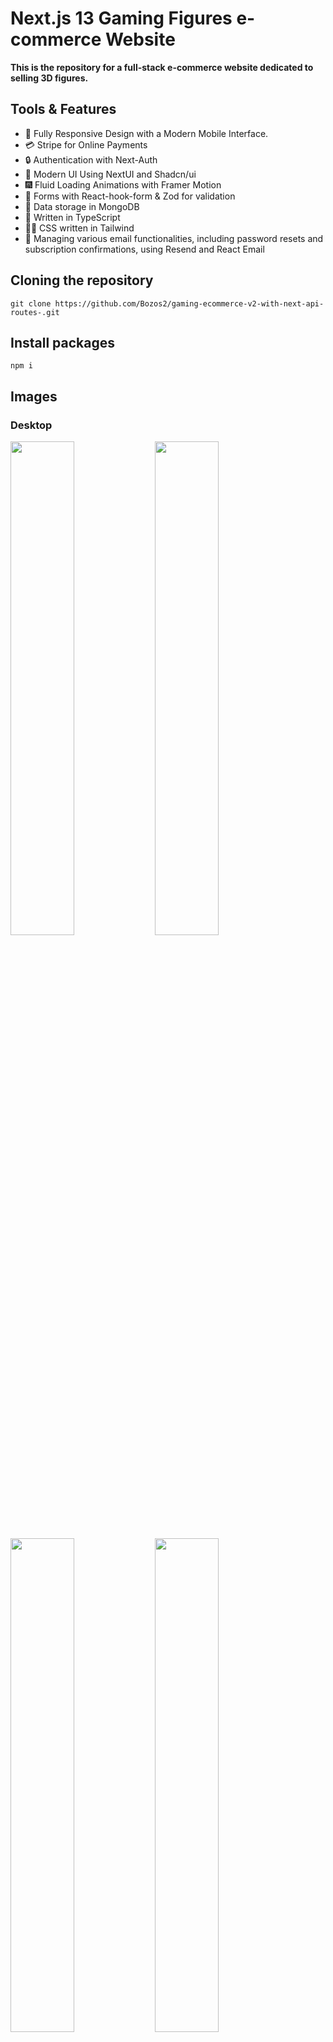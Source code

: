 # Next.js 13 Gaming Figures e-commerce Website

**This is the repository for a full-stack e-commerce website dedicated to selling 3D figures.**

## Tools & Features

- 📱 Fully Responsive Design with a Modern Mobile Interface.
- 💳 Stripe for Online Payments
- 🔒 Authentication with Next-Auth
- 🎨 Modern UI Using NextUI and Shadcn/ui
- 🎆 Fluid Loading Animations with Framer Motion
- 🧾 Forms with React-hook-form & Zod for validation
- 💾 Data storage in MongoDB
- 📘 Written in TypeScript
- 👨‍🎨 CSS written in Tailwind
- 📧 Managing various email functionalities, including password resets and subscription confirmations, using Resend and React Email

## Cloning the repository

```shell
git clone https://github.com/Bozos2/gaming-ecommerce-v2-with-next-api-routes-.git
```

## Install packages

```shell
npm i
```

## Images 

### Desktop
<img src="https://github.com/Bozos2/gaming-ecommerce-v2-with-next-api-routes-/assets/125981814/82e67c20-ff52-4ef3-9794-bd2fb78859f3" width="45%"></img> <img src="https://github.com/Bozos2/gaming-ecommerce-v2-with-next-api-routes-/assets/125981814/d276f1c0-f7f5-4b97-b580-1f878b56e34e" width="45%"></img> <img src="https://github.com/Bozos2/gaming-ecommerce-v2-with-next-api-routes-/assets/125981814/4d195d45-4fdc-47ab-9946-c8448cb34f8e" width="45%"></img> <img src="https://github.com/Bozos2/gaming-ecommerce-v2-with-next-api-routes-/assets/125981814/0806ced1-965d-406d-b8bb-7f1355692000" width="45%"></img> 


### Mobile
<img src="https://github.com/Bozos2/gaming-ecommerce-v2-with-next-api-routes-/assets/125981814/8bce43e6-5a8f-479f-be78-4e7c5f77ebe0" width="23%" height="50%"></img> <img src="https://github.com/Bozos2/gaming-ecommerce-v2-with-next-api-routes-/assets/125981814/5d4a915d-4a98-44a4-ae0c-b8d29855102b" width="23%" height="50%"></img> 

